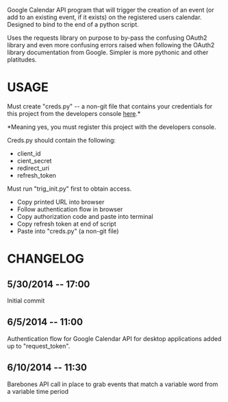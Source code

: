 Google Calendar API program that will trigger the creation of an event (or add to an existing event, if it exists) on the registered users calendar. Designed to bind to the end of a python script.

Uses the requests library on purpose to by-pass the confusing OAuth2 library and even more confusing errors raised when following the OAuth2 library documentation from Google. Simpler is more pythonic and other platitudes.

USAGE
=====

Must create "creds.py" -- a non-git file that contains your credentials for this project from the developers console [here](http://console.developers.google.com).*

*Meaning yes, you must register this project with the developers console.

Creds.py should contain the following:
* client_id
* cient_secret
* redirect_uri
* refresh_token

Must run "trig_init.py" first to obtain access.
* Copy printed URL into browser
* Follow authentication flow in browser
* Copy authorization code and paste into terminal
* Copy refresh token at end of script
* Paste into "creds.py" (a non-git file)

CHANGELOG
=========

5/30/2014 -- 17:00
------------------
Initial commit

6/5/2014 -- 11:00
-----------------
Authentication flow for Google Calendar API for desktop applications added up to "request_token".

6/10/2014 -- 11:30
------------------
Barebones API call in place to grab events that match a variable word from a variable time period